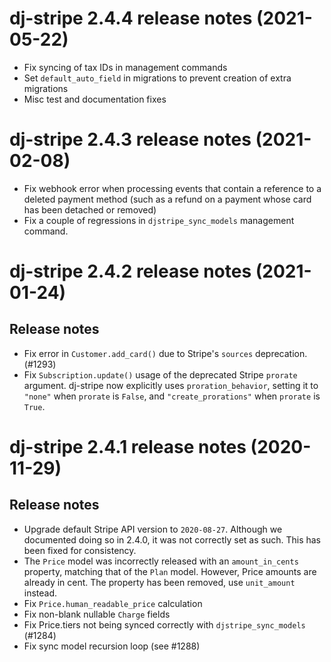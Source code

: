 # dj-stripe 2.4.4 release notes (2021-05-22)

-   Fix syncing of tax IDs in management commands
-   Set `default_auto_field` in migrations to prevent creation of extra migrations
-   Misc test and documentation fixes

# dj-stripe 2.4.3 release notes (2021-02-08)

-   Fix webhook error when processing events that contain a reference to a deleted
    payment method (such as a refund on a payment whose card has been detached or
    removed)
-   Fix a couple of regressions in `djstripe_sync_models` management command.

# dj-stripe 2.4.2 release notes (2021-01-24)

## Release notes

-   Fix error in `Customer.add_card()` due to Stripe's `sources` deprecation. (#1293)
-   Fix `Subscription.update()` usage of the deprecated Stripe `prorate` argument.
    dj-stripe now explicitly uses `proration_behavior`, setting it to `"none"` when
    `prorate` is `False`, and `"create_prorations"` when `prorate` is `True`.

# dj-stripe 2.4.1 release notes (2020-11-29)

## Release notes

-   Upgrade default Stripe API version to `2020-08-27`. Although we documented doing so
    in 2.4.0, it was not correctly set as such. This has been fixed for consistency.
-   The `Price` model was incorrectly released with an `amount_in_cents` property,
    matching that of the `Plan` model. However, Price amounts are already in cent. The
    property has been removed, use `unit_amount` instead.
-   Fix `Price.human_readable_price` calculation
-   Fix non-blank nullable `Charge` fields
-   Fix Price.tiers not being synced correctly with `djstripe_sync_models` (#1284)
-   Fix sync model recursion loop (see #1288)
